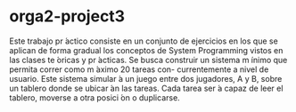 # orga2-project3
Este trabajo pr ́actico consiste en un conjunto de ejercicios en los que se aplican de forma gradual los conceptos de System Programming vistos en las clases te ́oricas y pr ́acticas. Se busca construir un sistema m ́ınimo que permita correr como m ́aximo 20 tareas con- currentemente a nivel de usuario. Este sistema simular ́a un juego entre dos jugadores, A y B, sobre un tablero donde se ubicar ́an las tareas. Cada tarea ser ́a capaz de leer el tablero, moverse a otra posici ́on o duplicarse.
